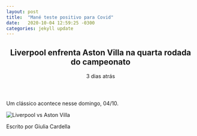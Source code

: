 ```yaml
---
layout: post
title:  "Mané teste positivo para Covid"
date:   2020-10-04 12:59:25 -0300
categories: jekyll update
---
```


<main>
        <section class="posts">
                <header>
                    <h1>Liverpool enfrenta Aston Villa na quarta rodada do campeonato</h1>
                    <p>3 dias atrás</p>
                </header>
                <p>Um clássico acontece nesse domingo, 04/10.</p>
                <img src="'{{/assets/images/aston_liv.png | relative_url'}}" alt="Liverpool vs Aston Villa"/>
                <footer>
                    <p>Escrito por Giulia Cardella</p>
                </footer>
        </section>
    </main>